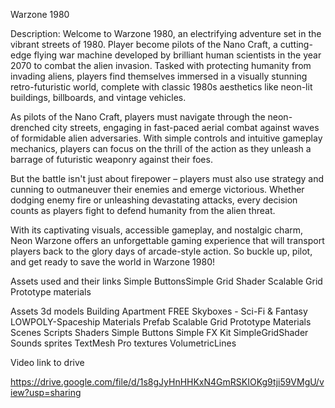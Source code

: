 Warzone 1980

 Description:
Welcome to Warzone 1980, an electrifying adventure set in the vibrant streets of 1980. Player become pilots of the Nano Craft, a cutting-edge flying war machine developed by brilliant human scientists in the year 2070 to combat the alien invasion. Tasked with protecting humanity from invading aliens, players find themselves immersed in a visually stunning retro-futuristic world, complete with classic 1980s aesthetics like neon-lit buildings, billboards, and vintage vehicles.
 
As pilots of the Nano Craft, players must navigate through the neon-drenched city streets, engaging in fast-paced aerial combat against waves of formidable alien adversaries. With simple controls and intuitive gameplay mechanics, players can focus on the thrill of the action as they unleash a barrage of futuristic weaponry against their foes.
 
But the battle isn't just about firepower – players must also use strategy and cunning to outmaneuver their enemies and emerge victorious. Whether dodging enemy fire or unleashing devastating attacks, every decision counts as players fight to defend humanity from the alien 
threat.
 
With its captivating visuals, accessible gameplay, and nostalgic charm, Neon Warzone offers an unforgettable gaming experience that will transport players back to the glory days of arcade-style action. So buckle up, pilot, and get ready to save the world in Warzone 1980!



Assets used and their links
Simple ButtonsSimple
Grid Shader
Scalable Grid Prototype materials


Assets
3d models Building Apartment 
FREE Skyboxes - Sci-Fi & Fantasy 
LOWPOLY-Spaceship 
Materials
Prefab
Scalable Grid Prototype Materials
Scenes
Scripts
Shaders
Simple Buttons
Simple FX Kit
SimpleGridShader
Sounds sprites
TextMesh Pro textures
VolumetricLines

Video link to drive


https://drive.google.com/file/d/1s8gJyHnHHKxN4GmRSKIOKg9tji59VMgU/view?usp=sharing
